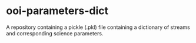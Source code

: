 # ooi-parameters-dict
A repository containing a pickle (.pkl) file containing a dictionary of streams and corresponding science parameters.
